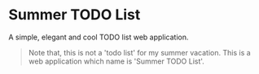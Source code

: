# Summer TODO List
A simple, elegant and cool TODO list web application.

> Note that, this is not a 'todo list' for my summer vacation. This is a web application which name is 'Summer TODO List'.
